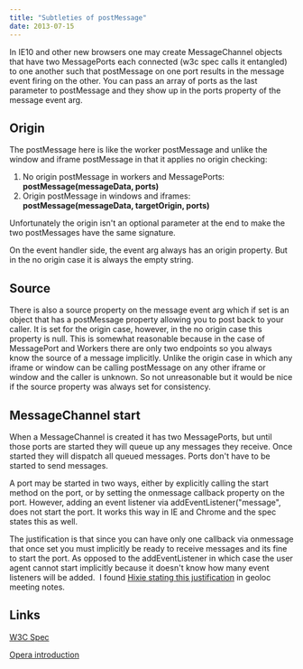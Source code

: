 ```yaml
---
title: "Subtleties of postMessage"
date: 2013-07-15
---
```

<div xmlns="http://www.w3.org/1999/xhtml"><div><div><p>
      In IE10 and other new browsers one may create MessageChannel objects that have two MessagePorts each connected (w3c spec calls it entangled) to one another such that postMessage on one port
      results in the message event firing on the other. You can pass an array of ports as the last parameter to postMessage and they show up in the ports property of the message event arg.
    </p><h2>
      Origin
    </h2><p>
      The postMessage here is like the worker postMessage and unlike the window and iframe postMessage in that it applies no origin checking:
    </p><ol><li>No origin postMessage in workers and MessagePorts: <strong>postMessage(messageData, ports)</strong></li><li>Origin postMessage in windows and iframes: <strong>postMessage(messageData, targetOrigin, ports)</strong></li></ol><p>
      Unfortunately the origin isn't an optional parameter at the end to make the two postMessages have the same signature.
    </p><p>
      On the event handler side, the event arg always has an origin property. But in the no origin case it is always the empty string.
    </p><h2>
      Source
    </h2><p>
      There is also a source property on the message event arg which if set is an object that has a postMessage property allowing you to post back to your caller. It is set for the origin case,
      however, in the no origin case this property is null. This is somewhat reasonable because in the case of MessagePort and Workers there are only two endpoints so you always know the source of a
      message implicitly. Unlike the origin case in which any iframe or window can be calling postMessage on any other iframe or window and the caller is unknown. So not unreasonable but it would be
      nice if the source property was always set for consistency.
    </p><h2>
      MessageChannel start
    </h2><p>
      When a MessageChannel is created it has two MessagePorts, but until those ports are started they will queue up any messages they receive. Once started they will dispatch all queued messages.
      Ports don't have to be started to send messages.
    </p><p>
      A port may be started in two ways, either by explicitly calling the start method on the port, or by setting the onmessage callback property on the port. However, adding an event listener via
      addEventListener("message", does not start the port. It works this way in IE and Chrome and the spec states this as well.
    </p><p>
      The justification is that since you can have only one callback via onmessage that once set you must implicitly be ready to receive messages and its fine to start the port. As opposed to the
      addEventListener in which case the user agent cannot start implicitly because it doesn't know how many event listeners will be added.  I found <a href="http://www.w3.org/2011/11/01-geolocation-minutes.html">Hixie stating this justification</a> in geoloc meeting notes.
    </p><h2>
      Links
    </h2><p><a href="http://dev.w3.org/html5/postmsg/">W3C Spec</a></p><p><a href="http://dev.opera.com/articles/view/window-postmessage-messagechannel/">Opera introduction</a></p></div></div></div>
